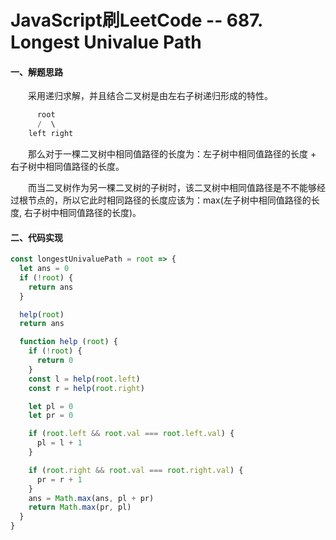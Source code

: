 # JavaScript刷LeetCode -- 687. Longest Univalue Path

#### 一、解题思路

  &emsp;&emsp;采用递归求解，并且结合二叉树是由左右子树递归形成的特性。

```s
      root
      /  \
    left right
```

  &emsp;&emsp;那么对于一棵二叉树中相同值路径的长度为：左子树中相同值路径的长度 + 右子树中相同值路径的长度。

  &emsp;&emsp;而当二叉树作为另一棵二叉树的子树时，该二叉树中相同值路径是不不能够经过根节点的，所以它此时相同路径的长度应该为：max(左子树中相同值路径的长度, 右子树中相同值路径的长度)。

#### 二、代码实现

```JavaScript
const longestUnivaluePath = root => {
  let ans = 0
  if (!root) {
    return ans
  }

  help(root)
  return ans

  function help (root) {
    if (!root) {
      return 0
    }
    const l = help(root.left)
    const r = help(root.right)

    let pl = 0
    let pr = 0

    if (root.left && root.val === root.left.val) {
      pl = l + 1
    }

    if (root.right && root.val === root.right.val) {
      pr = r + 1
    }
    ans = Math.max(ans, pl + pr)
    return Math.max(pr, pl)
  }
}
```